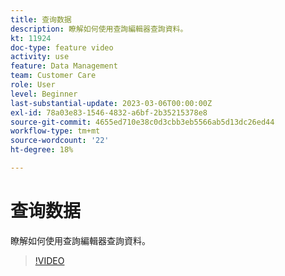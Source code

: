 ```yaml
---
title: 查询数据
description: 瞭解如何使用查詢編輯器查詢資料。
kt: 11924
doc-type: feature video
activity: use
feature: Data Management
team: Customer Care
role: User
level: Beginner
last-substantial-update: 2023-03-06T00:00:00Z
exl-id: 78a03e83-1546-4832-a6bf-2b35215378e8
source-git-commit: 4655ed710e38c0d3cbb3eb5566ab5d13dc26ed44
workflow-type: tm+mt
source-wordcount: '22'
ht-degree: 18%

---
```


# 查询数据

瞭解如何使用查詢編輯器查詢資料。

>[!VIDEO](https://video.tv.adobe.com/v/3415814?quality=12&learn=on)
